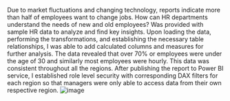 Due to market fluctuations and changing technology, reports indicate more than half of employees want to change jobs. How can HR departments understand the needs of new and old employees? Was provided with sample HR data to analyze and find key insights. Upon loading the data, performing the transformations, and establishing the necessary table relationships, I was able to add calculated columns and measures for further analysis. The data revealed that over 70% or employees were under the age of 30 and similarly most employees were hourly. This data was consistent throughout all the regions. After publishing the report to Power BI service, I established role level security with corresponding DAX filters for each region so that managers were only able to access data from their own respective region. ![image](https://github.com/MohitPammu/MohitPammu.github.io/assets/169164184/ad795f85-3ed7-4053-a0d7-5b4859418c1d)

